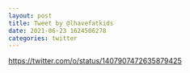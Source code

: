 ```yaml
--- 
layout: post 
title: Tweet by @lhavefatkids 
date: 2021-06-23 1624506278 
categories: twitter 
--- 
```

https://twitter.com/o/status/1407907472635879425